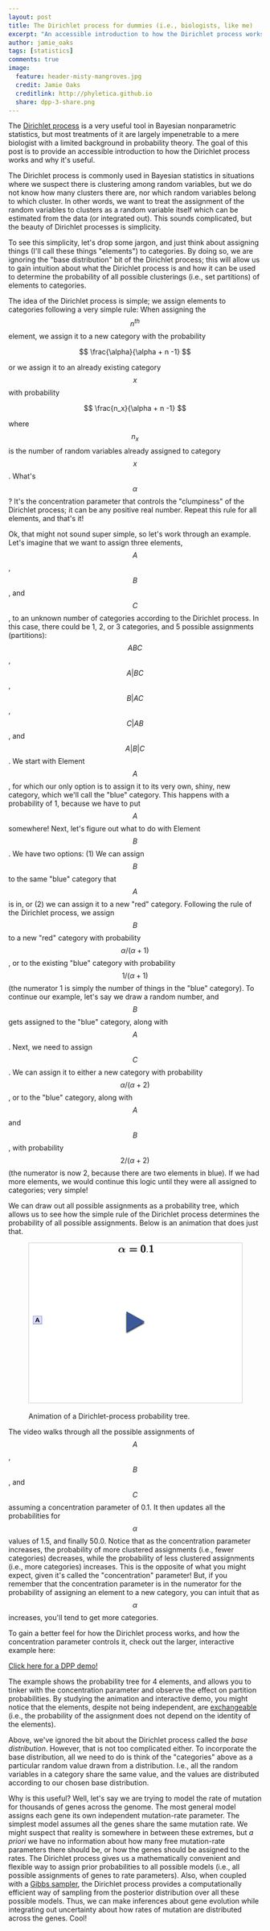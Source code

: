 ```yaml
---
layout: post
title: The Dirichlet process for dummies (i.e., biologists, like me) 
excerpt: "An accessible introduction to how the Dirichlet process works and why it's useful."
author: jamie_oaks
tags: [statistics]
comments: true
image:
  feature: header-misty-mangroves.jpg
  credit: Jamie Oaks
  creditlink: http://phyletica.github.io
  share: dpp-3-share.png
---
```


The [Dirichlet process](https://en.wikipedia.org/wiki/Dirichlet_process) is a
very useful tool in Bayesian nonparametric statistics, but most treatments of
it are largely impenetrable to a mere biologist with a limited background in
probability theory.
The goal of this post is to provide an accessible introduction to how the
Dirichlet process works and why it's useful.

The Dirichlet process is commonly used in Bayesian statistics in situations
where we suspect there is clustering among random variables, but we do not know
how many clusters there are, nor which random variables belong to which
cluster.
In other words, we want to treat the assignment of the random variables to
clusters as a random variable itself which can be estimated from the data (or
integrated out).
This sounds complicated, but the beauty of Dirichlet processes is simplicity.

To see this simplicity, let's drop some jargon, and just think about assigning
things (I'll call these things "elements") to categories.
By doing so, we are ignoring the "base distribution" bit of the Dirichlet
process; this will allow us to gain intuition about what the Dirichlet process
is and how it can be used to determine the probability of all possible
clusterings (i.e., set partitions) of elements to categories.

The idea of the Dirichlet process is simple; we assign elements to categories
following a very simple rule:
When assigning the $$n^{th}$$ element, we assign it to a new category with the
probability

$$
\frac{\alpha}{\alpha + n -1}
$$

or we assign it to an already existing category $$x$$ with probability

$$
\frac{n_x}{\alpha + n -1}
$$

where $$n_x$$ is the number of random variables already assigned to category
$$x$$.
What's $$\alpha$$?
It's the concentration parameter that controls the "clumpiness" of the
Dirichlet process; it can be any positive real number.
Repeat this rule for all elements, and that's it!

Ok, that might not sound super simple, so let's work through an example.
Let's imagine that we want to assign three elements, $$A$$, $$B$$, and $$C$$,
to an unknown number of categories according to the Dirichlet process.
In this case, there could be 1, 2, or 3 categories, and 5 possible assignments
(partitions):
$$ABC$$, $$A|BC$$, $$B|AC$$, $$C|AB$$, and $$A|B|C$$.
We start with Element $$A$$, for which our only option is to assign it to its
very own, shiny, new category, which we'll call the "blue" category.
This happens with a probability of 1, because we have to put $$A$$ somewhere!
Next, let's figure out what to do with Element $$B$$.
We have two options: (1) We can assign $$B$$ to the same "blue" category that
$$A$$ is in, or (2) we can assign it to a new "red" category.
Following the rule of the Dirichlet process, we assign $$B$$ to a new "red"
category with probability $$\alpha/(\alpha+1)$$, or to the existing "blue"
category with probability $$1/(\alpha+1)$$ (the numerator 1 is simply the
number of things in the "blue" category).
To continue our example, let's say we draw a random number, and $$B$$ gets
assigned to the "blue" category, along with $$A$$.
Next, we need to assign $$C$$.
We can assign it to either a new category with probability
$$\alpha/(\alpha+2)$$, or to the "blue" category, along with $$A$$ and $$B$$,
with probability $$2/(\alpha+2)$$ (the numerator is now 2, because there are
two elements in blue).
If we had more elements, we would continue this logic until they
were all assigned to categories; very simple!

We can draw out all possible assignments as a probability tree, which allows us
to see how the simple rule of the Dirichlet process determines the probability
of all possible assignments. Below is an animation that does just that.

<figure>
    <img class="gif-click" style="border:1px solid #D0D0D0;" src="/images/dpp-3-example.png">
    <figcaption>
        <p class="figure-caption-box">
            <span class="center-if-single-line">
                Animation of a Dirichlet-process probability tree.
            </span>
        </p>
    </figcaption>
</figure>

The video walks through all the possible assignments of $$A$$, $$B$$, and $$C$$
assuming a concentration parameter of 0.1. It then updates all the
probabilities for $$\alpha$$ values of 1.5, and finally 50.0.
Notice that as the concentration parameter increases, the probability of more
clustered assignments (i.e., fewer categories) decreases, while the probability
of less clustered assignments (i.e., more categories) increases.
This is the opposite of what you might expect, given it's called the
"concentration" parameter!
But, if you remember that the concentration parameter is in the numerator for
the probability of assigning an element to a new category, you can intuit that
as $$\alpha$$ increases, you'll tend to get more categories.

To gain a better feel for how the Dirichlet process works, and how the 
concentration parameter controls it, check out the larger, interactive
example here:

<div markdown="0" ><a class="btn btn-info" href="{{ site.baseurl }}/dpp-demo/">Click here for a DPP demo!</a></div>

The example shows the probability tree for 4 elements, and allows you to tinker
with the concentration parameter and observe the effect on partition
probabilities.
By studying the animation and interactive demo, you might notice that the
elements, despite not being independent, are
[exchangeable](https://en.wikipedia.org/wiki/Exchangeable_random_variables)
(i.e., the probability of the assignment does not depend on the identity of the
elements).

Above, we've ignored the bit about the Dirichlet process called the *base
distribution*.
However, that is not too complicated either.
To incorporate the base distribution, all we need to do is think of the
"categories" above as a particular random value drawn from a distribution.
I.e., all the random variables in a category share the same value, and the
values are distributed according to our chosen base distribution.

Why is this useful?
Well, let's say we are trying to model the rate of mutation for thousands
of genes across the genome.
The most general model assigns each gene its own independent mutation-rate
parameter.
The simplest model assumes all the genes share the same mutation rate.
We might suspect that reality is somewhere in between these extremes, but *a
priori* we have no information about how many free mutation-rate parameters
there should be, or how the genes should be assigned to the rates.
The Dirichlet process gives us a mathematically convenient and flexible way to
assign prior probabilities to all possible models (i.e., all possible
assignments of genes to rate parameters).
Also, when coupled with a [Gibbs
sampler](https://en.wikipedia.org/wiki/Gibbs_sampling), the Dirichlet process
provides a computationally efficient way of sampling from the posterior
distribution over all these possible models.
Thus, we can make inferences about gene evolution while integrating out
uncertainty about how rates of mutation are distributed across the genes.
Cool!

